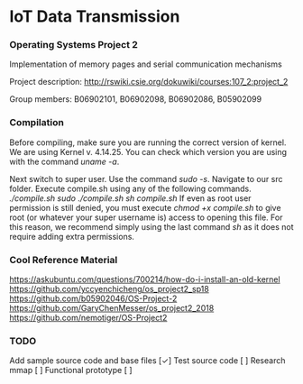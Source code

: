 # IoT Data Transmission
### Operating Systems Project 2
Implementation of memory pages and serial communication mechanisms

Project description: http://rswiki.csie.org/dokuwiki/courses:107_2:project_2

Group members: B06902101, B06902098, B06902086, B05902099

### Compilation
Before compiling, make sure you are running the correct version of kernel. We are using Kernel v. 4.14.25. You can check which version you are using with the command *uname -a*.

Next switch to super user. Use the command *sudo -s*.
Navigate to our src folder. Execute compile.sh using any of the following commands.
*./compile.sh*
*sudo ./compile.sh*
*sh compile.sh*
If even as root user permission is still denied, you must execute *chmod +x compile.sh* to give root (or whatever your super username is) access to opening this file. For this reason, we recommend simply using the last command *sh* as it does not require adding extra permissions.

### Cool Reference Material
https://askubuntu.com/questions/700214/how-do-i-install-an-old-kernel
https://github.com/yccyenchicheng/os_project2_sp18
https://github.com/b05902046/OS-Project-2
https://github.com/GaryChenMesser/os_project2_2018
https://github.com/nemotiger/OS-Project2

### TODO
  Add sample source code and base files [✓]
  Test source code [ ]
  Research mmap [ ]
  Functional prototype [ ]
